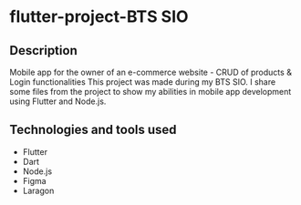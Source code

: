 # flutter-project-BTS SIO
## Description
Mobile app for the owner of an e-commerce website - CRUD of products & Login functionalities
This project was made during my BTS SIO.
I share some files from the project to show my abilities in mobile app development using Flutter and Node.js.
## Technologies and tools used
* Flutter
* Dart
* Node.js
* Figma
* Laragon
